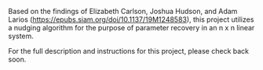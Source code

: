 Based on the findings of Elizabeth Carlson, Joshua Hudson, and Adam Larios (https://epubs.siam.org/doi/10.1137/19M1248583), this project utilizes a nudging algorithm for the purpose of parameter recovery in an n x n linear system.

For the full description and instructions for this project, please check back soon. 
